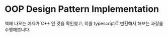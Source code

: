 # OOP Design Pattern Implementation

책에 나오는 예제가 C++ 인 것을 확인했고, 
이를 typescript로 변환해서 해보는 과정을 수행해봅니다.
